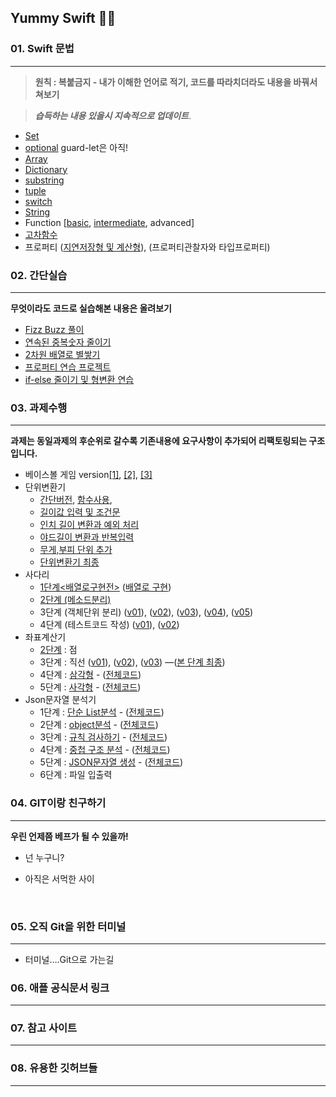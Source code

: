 ## Yummy Swift 💛💙



### 01. Swift 문법 

------

>  **원칙 : 복붙금지 - 내가 이해한 언어로 적기, 코드를 따라치더라도 내용을 바꿔서 쳐보기**

>  ***습득하는 내용 있을시 지속적으로 업데이트***.

- [Set](https://github.com/JeongHoonkr/Studying-Record/blob/master/Study/Set.md)
- [optional](https://github.com/JeongHoonkr/Studying-Record/blob/master/Study/Optional.md) guard-let은 아직!
- [Array](https://github.com/JeongHoonkr/Studying-Record/blob/master/Study/Array.md)
- [Dictionary](https://github.com/JeongHoonkr/Studying-Record/blob/master/Study/Dictionary.md)
- [substring](https://github.com/JeongHoonkr/Studying-Record/blob/master/Study/substring.md)
- [tuple](https://github.com/JeongHoonkr/Studying-Record/blob/master/Study/Tuple.md)
- [switch](https://github.com/JeongHoonkr/Studying-Record/blob/master/Study/Switch.md)
- [String](https://github.com/JeongHoonkr/Studying-Record/blob/master/Study/String.md)
- Function [[basic](https://github.com/JeongHoonkr/Studying-Record/blob/master/Study/Function%20basic.md), [intermediate](https://github.com/JeongHoonkr/Studying-Record/blob/master/Study/Function%20intermediate.md), advanced]
- [고차함수](https://github.com/JeongHoonkr/Studying-Record/blob/master/Study/%EA%B3%A0%EC%B0%A8%ED%95%A8%EC%88%98.md)
- 프로퍼티 ([지연저장형 및 계산형](https://github.com/JeongHoonkr/Studying-Record/blob/master/Study/%EC%A7%80%EC%97%B0%EC%A0%80%EC%9E%A5%ED%98%95%20%EB%B0%8F%20%EA%B3%84%EC%82%B0%ED%98%95.md)), (프로퍼티관찰자와 타입프로퍼티)



### 02. 간단실습

------

**무엇이라도 코드로 실습해본 내용은 올려보기**

- [Fizz Buzz 풀이](https://github.com/JeongHoonkr/Studying-Record/blob/master/Study/Fizz%20Buzz%20풀이.md)
- [연속된 중복숫자 줄이기](https://github.com/JeongHoonkr/Studying-Record/blob/master/Study/연속된%20중복숫자%20줄이기.md)
- [2차원 배열로 별쌓기](https://github.com/JeongHoonkr/Studying-Record/blob/master/Study/%EB%B3%84%EC%8C%93%EA%B8%B0%EB%A5%BC%202%EC%B0%A8%EC%9B%90%20%EB%B0%B0%EC%97%B4%EB%A1%9C%20%EB%A7%8C%EB%93%A4%EA%B8%B0.md)
- [프로퍼티 연습 프로젝트](https://github.com/JeongHoonkr/Studying-Record/tree/master/CopiedMonsterTown)
- [if-else 줄이기 및 형변환 연습](https://github.com/JeongHoonkr/Studying-Record/blob/master/Study/%EB%A6%AC%ED%8C%A9%ED%86%A0%EB%A7%81%20%EC%97%B0%EC%8A%B5.md)



### 03. 과제수행  

------

**과제는 동일과제의 후순위로 갈수록 기존내용에 요구사항이 추가되어 리팩토링되는 구조입니다.**

- 베이스볼 게임 version[[1]](https://github.com/JeongHoonkr/Studying-Record/blob/master/Study/Baseball%20Game%20v01.md), [[2]](https://github.com/JeongHoonkr/Studying-Record/blob/master/Study/Baseball%20Game%20v02.md), [[3]](https://github.com/JeongHoonkr/Studying-Record/blob/master/Study/Baseball%20Game%20v03.md)
- 단위변환기
  * [간단버전](https://github.com/JeongHoonkr/Studying-Record/blob/master/Study/길이단위%20변환%20및%20출력해보기.md), [함수사용](https://github.com/JeongHoonkr/Studying-Record/blob/master/Study/길이단위변환%20함수.md), 
  * [길이값 입력 및 조건문](https://github.com/JeongHoonkr/Studying-Record/blob/master/Study/길이%20값%20입력%20및%20조건문.md)
  * [인치 길이 변환과 예외 처리](https://github.com/JeongHoonkr/Studying-Record/blob/master/Study/인치%20길이%20변환과%20예외%20처리.md)
  * [야드길이 변환과 반복입력](https://github.com/JeongHoonkr/Studying-Record/blob/master/Study/야드%20길이%20변환과%20반복입력.md)
  * [무게,부피 단위 추가](https://github.com/JeongHoonkr/Studying-Record/blob/master/Study/무게%2C부피단위%20추가.md)
  * [단위변환기 최종](https://github.com/JeongHoonkr/Studying-Record/blob/master/Study/%EB%8B%A8%EC%9C%84%EB%B3%80%ED%99%98%EA%B8%B0%20%EC%B5%9C%EC%A2%85.md)
- 사다리
  * [1단계<배열로구현전>](https://github.com/JeongHoonkr/Studying-Record/blob/master/Study/%EC%82%AC%EB%8B%A4%EB%A6%AC%EA%B2%8C%EC%9E%84%20%EC%8B%9C%EC%9E%91%ED%95%98%EA%B8%B0.md) ([배열로 구현](https://github.com/JeongHoonkr/Studying-Record/blob/master/Study/%EC%82%AC%EB%8B%A4%EB%A6%AC%201%EB%8B%A8%EA%B3%84%EB%B0%B0%EC%97%B4%EB%A1%9C%20%EA%B5%AC%ED%98%84.md))
  * [2단계 (메소드분리)](https://github.com/JeongHoonkr/Studying-Record/blob/master/Study/%EC%82%AC%EB%8B%A4%EB%A6%AC%202%EB%8B%A8%EA%B3%84%20%EB%A9%94%EC%86%8C%EB%93%9C%20%EB%B6%84%EB%A6%AC%20%EB%B0%8F%20%EC%9D%B8%EB%8D%B4%ED%8A%B8%20%EC%A4%84%EC%9D%B4%EA%B8%B0.md)
  * 3단계 (객체단위 분리) ([v01](https://github.com/JeongHoonkr/Studying-Record/blob/master/Study/%EC%82%AC%EB%8B%A4%EB%A6%AC%203%EB%8B%A8%EA%B3%84%20%EA%B0%9D%EC%B2%B4%20%EC%97%AD%ED%95%A0%20%EB%B6%84%EB%8B%B4.md)), ([v02](https://github.com/JeongHoonkr/Studying-Record/blob/master/Study/사다리게임%203단계%20v02.md)), ([v03](https://github.com/JeongHoonkr/Studying-Record/blob/master/Study/사다리게임%203단계%20v03.md)), ([v04](https://github.com/JeongHoonkr/Studying-Record/blob/master/Study/%EC%82%AC%EB%8B%A4%EB%A6%AC%EA%B2%8C%EC%9E%84%203%EB%8B%A8%EA%B3%84%20V04.md)), ([v05](https://github.com/JeongHoonkr/Studying-Record/blob/master/Study/%EC%82%AC%EB%94%94%EB%A6%AC%EA%B2%8C%EC%9E%84%203%EB%8B%A8%EA%B3%84%20v05.md))
  * 4단계 (테스트코드 작성) ([v01](https://github.com/JeongHoonkr/Studying-Record/blob/master/Study/%EC%82%AC%EB%8B%A4%EB%A6%AC%EA%B2%8C%EC%9E%84%204%EB%8B%A8%EA%B3%84%20v01.md)), ([v02](https://github.com/JeongHoonkr/Studying-Record/blob/master/Study/%EC%82%AC%EB%8B%A4%EB%A6%AC%EA%B2%8C%EC%9E%84%204%EB%8B%A8%EA%B3%84%20v02.md))
- 좌표계산기
  * [2단계](https://github.com/JeongHoonkr/Studying-Record/blob/master/Study/%EC%A2%8C%ED%91%9C%EA%B3%84%EC%82%B0%EA%B8%B0%202%EB%8B%A8%EA%B3%84.md) : 점
  * 3단계 : 직선 ([v01](https://github.com/JeongHoonkr/Studying-Record/blob/master/Study/%EC%A2%8C%ED%91%9C%EA%B3%84%EC%82%B0%EA%B8%B0%203%EB%8B%A8%EA%B3%84.md)), ([v02](https://github.com/JeongHoonkr/Studying-Record/blob/master/Study/%EC%A2%8C%ED%91%9C%EA%B3%84%EC%82%B0%EA%B8%B0%203%EB%8B%A8%EA%B3%84%20v02.md)), ([v03](https://github.com/JeongHoonkr/Studying-Record/blob/master/Study/%EC%A2%8C%ED%91%9C%EA%B3%84%EC%82%B0%EA%B8%B0%203%EB%8B%A8%EA%B3%84%20v03.md)) —([본 단계 최종](https://github.com/JeongHoonkr/swift-coordinate/tree/coordinate-step3))
  * 4단계 : [삼각형](https://github.com/JeongHoonkr/Studying-Record/blob/master/Study/CodeSquadLv2%20Project/CoordinatesCalculator/%EC%A2%8C%ED%91%9C%EA%B3%84%EC%82%B0%EA%B8%B0%204%EB%8B%A8%EA%B3%84.md) - ([전체코드](https://github.com/JeongHoonkr/swift-coordinate/tree/d007c53c3461510a3fc579e93385911d41dfede2))
  * 5단계 : [사각형](https://github.com/JeongHoonkr/Studying-Record/blob/master/Study/CodeSquadLv2%20Project/CoordinatesCalculator/%EC%A2%8C%ED%91%9C%EA%B3%84%EC%82%B0%EA%B8%B0%205%EB%8B%A8%EA%B3%84.md) - ([전체코드](https://github.com/JeongHoonkr/swift-coordinate/tree/coordinate-step5))
- Json문자열 분석기
  * 1단계 : [단순 List분석](https://github.com/JeongHoonkr/Studying-Record/blob/master/Study/CodeSquadLv2%20Project/JSONparser/JSON%201%EB%8B%A8%EA%B3%84.md) - ([전체코드](https://github.com/JeongHoonkr/swift-jsonparser/tree/jsonparser-step1/JSONParser))
  * 2단계 : [object분석](https://github.com/JeongHoonkr/Studying-Record/blob/master/Study/CodeSquadLv2%20Project/JSONparser/JSON%202%EB%8B%A8%EA%B3%84.md) - ([전체코드](https://github.com/JeongHoonkr/swift-jsonparser/tree/jsonparser-step2/JSONParser))
  * 3단계 : [규칙 검사하기](https://github.com/JeongHoonkr/Studying-Record/blob/master/Study/CodeSquadLv2%20Project/JSONparser/JSON%203%EB%8B%A8%EA%B3%84.md) - ([전체코드](https://github.com/JeongHoonkr/swift-jsonparser/tree/jsonparser-step3))
  * 4단계 : [중첩 구조 분석](https://github.com/JeongHoonkr/Studying-Record/blob/master/Study/CodeSquadLv2%20Project/JSONparser/JSON%204%EB%8B%A8%EA%B3%84.md) - ([전체코드](https://github.com/JeongHoonkr/swift-jsonparser/tree/jsonparser-step4))
  * 5단계 : [JSON문자열 생성](https://github.com/JeongHoonkr/Studying-Record/blob/master/Study/CodeSquadLv2%20Project/JSONparser/JSON%205%EB%8B%A8%EA%B3%84.md) - ([전체코드](https://github.com/JeongHoonkr/swift-jsonparser/tree/jsonparser-step5))
  * 6단계 : 파일 입출력

### 04. GIT이랑 친구하기

------

**우린 언제쯤 베프가 될 수 있을까!**

- 넌 누구니?


- 아직은 서먹한 사이

  ​

### 05. 오직 Git을 위한 터미널

------

- 터미널….Git으로 가는길







### 06. 애플 공식문서 링크

------





### 07. 참고 사이트

------





### 08. 유용한 깃허브들

------

